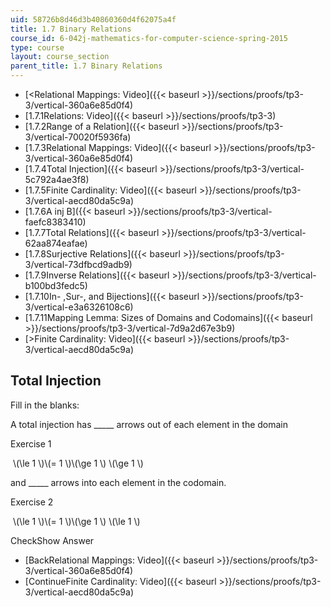 ```yaml
---
uid: 58726b8d46d3b40860360d4f62075a4f
title: 1.7 Binary Relations
course_id: 6-042j-mathematics-for-computer-science-spring-2015
type: course
layout: course_section
parent_title: 1.7 Binary Relations
---
```


*   [<Relational Mappings: Video]({{< baseurl >}}/sections/proofs/tp3-3/vertical-360a6e85d0f4)
*   [1.7.1Relations: Video]({{< baseurl >}}/sections/proofs/tp3-3)
*   [1.7.2Range of a Relation]({{< baseurl >}}/sections/proofs/tp3-3/vertical-70020f5936fa)
*   [1.7.3Relational Mappings: Video]({{< baseurl >}}/sections/proofs/tp3-3/vertical-360a6e85d0f4)
*   [1.7.4Total Injection]({{< baseurl >}}/sections/proofs/tp3-3/vertical-5c792a4ae3f8)
*   [1.7.5Finite Cardinality: Video]({{< baseurl >}}/sections/proofs/tp3-3/vertical-aecd80da5c9a)
*   [1.7.6A inj B]({{< baseurl >}}/sections/proofs/tp3-3/vertical-faefc8383410)
*   [1.7.7Total Relations]({{< baseurl >}}/sections/proofs/tp3-3/vertical-62aa874eafae)
*   [1.7.8Surjective Relations]({{< baseurl >}}/sections/proofs/tp3-3/vertical-73dfbcd9adb9)
*   [1.7.9Inverse Relations]({{< baseurl >}}/sections/proofs/tp3-3/vertical-b100bd3fedc5)
*   [1.7.10In- ,Sur-, and Bijections]({{< baseurl >}}/sections/proofs/tp3-3/vertical-e3a6326108c6)
*   [1.7.11Mapping Lemma: Sizes of Domains and Codomains]({{< baseurl >}}/sections/proofs/tp3-3/vertical-7d9a2d67e3b9)
*   [\>Finite Cardinality: Video]({{< baseurl >}}/sections/proofs/tp3-3/vertical-aecd80da5c9a)

Total Injection
---------------

  

Fill in the blanks:

A total injection has \_\_\_\_\_ arrows out of each element in the domain

Exercise 1

&nbsp;\\(\\le 1 \\)\\(= 1 \\)\\(\\ge 1 \\) \\(\\ge 1 \\)&nbsp;

and \_\_\_\_\_ arrows into each element in the codomain.

Exercise 2

&nbsp;\\(\\le 1 \\)\\(= 1 \\)\\(\\ge 1 \\) \\(\\le 1 \\)&nbsp;

CheckShow Answer

*   [BackRelational Mappings: Video]({{< baseurl >}}/sections/proofs/tp3-3/vertical-360a6e85d0f4)
*   [ContinueFinite Cardinality: Video]({{< baseurl >}}/sections/proofs/tp3-3/vertical-aecd80da5c9a)